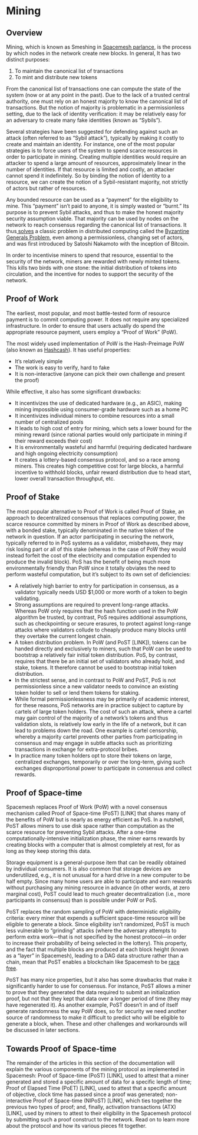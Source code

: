 # Mining

## Overview

Mining, which is known as Smeshing in [Spacemesh parlance](https://github.com/spacemeshos/testnet-guide/blob/master/dict.md), is the process by which nodes in the network create new blocks. In general, It has two distinct purposes:

1. To maintain the canonical list of transactions
2. To mint and distribute new tokens

From the canonical list of transactions one can compute the state of the system (now or at any point in the past). Due to the lack of a trusted central authority, one must rely on an honest majority to know the canonical list of transactions. But the notion of majority is problematic in a permissionless setting, due to the lack of identity verification: it may be relatively easy for an adversary to create many fake identities (known as “Sybils”).

Several strategies have been suggested for defending against such an attack (often referred to as “Sybil attack”), typically by making it costly to create and maintain an identity. For instance, one of the most popular strategies is to force users of the system to spend scarce resources in order to participate in mining. Creating multiple identities would require an attacker to spend a large amount of resources, approximately linear in the number of identities. If that resource is limited and costly, an attacker cannot spend it indefinitely. So by binding the notion of identity to a resource, we can create the notion of a Sybil-resistant majority, not strictly of actors but rather of resources.

Any bounded resource can be used as a “payment” for the eligibility to mine. This “payment” isn’t paid to anyone, it is simply wasted or “burnt.” Its purpose is to prevent Sybil attacks, and thus to make the honest majority security assumption viable. That majority can be used by nodes on the network to reach consensus regarding the canonical list of transactions. It thus[ solves](https://satoshi.nakamotoinstitute.org/emails/cryptography/11/#selection-47.45-47.72) a classic problem in distributed computing called the [Byzantine Generals Problem](https://people.eecs.berkeley.edu/~luca/cs174/byzantine.pdf), even among a permissionless, changing set of actors, and was first introduced by Satoshi Nakamoto with the inception of Bitcoin.

In order to incentivise miners to spend that resource, essential to the security of the network, miners are rewarded with newly minted tokens. This kills two birds with one stone: the initial distribution of tokens into circulation, and the incentive for nodes to support the security of the network.

## Proof of Work

The earliest, most popular, and most battle-tested form of resource payment is to commit computing power. It does not require any specialized infrastructure. In order to ensure that users actually do spend the appropriate resource payment, users employ a “Proof of Work” (PoW).

The most widely used implementation of PoW is the Hash-Preimage PoW (also known as [Hashcash](http://hashcash.org/papers/announce.txt)). It has useful properties:

* It’s relatively simple
* The work is easy to verify, hard to fake
* It is non-interactive (anyone can pick their own challenge and present the proof)

While effective, it also has some significant drawbacks:

* It incentivizes the use of dedicated hardware (e.g., an ASIC), making mining impossible using consumer-grade hardware such as a home PC
* It incentivizes individual miners to combine resources into a small number of centralized pools
* It leads to high cost of entry for mining, which sets a lower bound for the mining reward (since rational parties would only participate in mining if their reward exceeds their cost)
* It is environmentally wasteful and harmful (requiring dedicated hardware and high ongoing electricity consumption)
* It creates a lottery-based consensus protocol, and so a race among miners. This creates high competitive cost for large blocks, a harmful incentive to withhold blocks, unfair reward distribution due to head start, lower overall transaction throughput, etc.

## Proof of Stake

The most popular alternative to Proof of Work is called Proof of Stake, an approach to decentralized consensus that replaces computing power, the scarce resource committed by miners in Proof of Work as described above, with a bonded stake, typically denominated in the native token of the network in question. If an actor participating in securing the network, typically referred to in PoS systems as a validator, misbehaves, they may risk losing part or all of this stake (whereas in the case of PoW they would instead forfeit the cost of the electricity and computation expended to produce the invalid block). PoS has the benefit of being much more environmentally friendly than PoW since it totally obviates the need to perform wasteful computation, but it’s subject to its own set of deficiencies:

* A relatively high barrier to entry for participation in consensus, as a validator typically needs USD $1,000 or more worth of a token to begin validating.
* Strong assumptions are required to prevent long-range attacks. Whereas PoW only requires that the hash function used in the PoW algorithm be trusted, by contrast, PoS requires additional assumptions, such as checkpointing or secure erasures, to protect against long-range attacks where validators collude to cheaply produce many blocks until they overtake the current longest chain.
* A token distribution problem. In PoW (and PoST [LINK]), tokens can be handed directly and exclusively to miners, such that PoW can be used to bootstrap a relatively fair initial token distribution. PoS, by contrast, requires that there be an initial set of validators who already hold, and stake, tokens. It therefore cannot be used to bootstrap initial token distribution.
* In the strictest sense, and in contrast to PoW and PoST, PoS is not permissionless since a new validator needs to convince an existing token holder to sell or lend them tokens for staking.
* While formal permissionlessness may be primarily of academic interest, for these reasons, PoS networks are in practice subject to capture by cartels of large token holders. The cost of such an attack, where a cartel may gain control of the majority of a network’s tokens and thus validation slots, is relatively low early in the life of a network, but it can lead to problems down the road. One example is cartel censorship, whereby a majority cartel prevents other parties from participating in consensus and may engage in subtle attacks such as prioritizing transactions in exchange for extra-protocol bribes.
* In practice many token holders opt to store their tokens on large, centralized exchanges, temporarily or over the long-term, giving such exchanges disproportional power to participate in consensus and collect rewards.

## Proof of Space-time

Spacemesh replaces Proof of Work (PoW) with a novel consensus mechanism called Proof of Space-time (PoST) [LINK] that shares many of the benefits of PoW but is nearly as energy efficient as PoS. In a nutshell, PoST allows miners to use disk space rather than computation as the scarce resource for preventing Sybil attacks. After a one-time computationally-intensive initialization phase, the miner earns rewards by creating blocks with a computer that is almost completely at rest, for as long as they keep storing this data.

Storage equipment is a general-purpose item that can be readily obtained by individual consumers. It is also common that storage devices are underutilized, e.g., it is not unusual for a hard drive in a new computer to be half empty. Since many home users are able to participate and earn rewards without purchasing any mining resource in advance (in other words, at zero marginal cost), PoST could lead to much greater decentralization (i.e., more participants in consensus) than is possible under PoW or PoS.

PoST replaces the random sampling of PoW with deterministic eligibility criteria: every miner that expends a sufficient space-time resource will be eligible to generate a block. Since eligibility isn’t randomized, PoST is much less vulnerable to “grinding” attacks (where the adversary attempts to perform extra work—that is not specified by the honest protocol—in order to increase their probability of being selected in the lottery). This property, and the fact that multiple blocks are produced at each block height (known as a “layer” in Spacemesh), leading to a DAG data structure rather than a chain, mean that PoST enables a blockchain like Spacemesh to be [race free](../intro.md#why-race-free).

PoST has many nice properties, but it also has some drawbacks that make it significantly harder to use for consensus. For instance, PoST allows a miner to prove that they generated the data required to submit an initialization proof, but not that they kept that data over a longer period of time (they may have regenerated it). As another example, PoST doesn’t in and of itself generate randomness the way PoW does, so for security we need another source of randomness to make it difficult to predict who will be eligible to generate a block, when. These and other challenges and workarounds will be discussed in later sections.

## Towards Proof of Space-time

The remainder of the articles in this section of the documentation will explain the various components of the mining protocol as implemented in Spacemesh: Proof of Space-time (PoST) [LINK], used to attest that a miner generated and stored a specific amount of data for a specific length of time; Proof of Elapsed Time (PoET) [LINK], used to attest that a specific amount of objective, clock time has passed since a proof was generated; non-interactive Proof of Space-time (NIPoST) [LINK], which ties together the previous two types of proof; and, finally, activation transactions (ATX) [LINK], used by miners to attest to their eligibility in the Spacemesh protocol by submitting such a proof construct to the network. Read on to learn more about the protocol and how its various pieces fit together.
